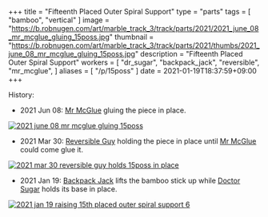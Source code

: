 +++
title = "Fifteenth Placed Outer Spiral Support"
type = "parts"
tags = [ "bamboo", "vertical" ]
image = "https://b.robnugen.com/art/marble_track_3/track/parts/2021/2021_june_08_mr_mcglue_gluing_15poss.jpg"
thumbnail = "https://b.robnugen.com/art/marble_track_3/track/parts/2021/thumbs/2021_june_08_mr_mcglue_gluing_15poss.jpg"
description = "Fifteenth Placed Outer Spiral Support"
workers = [
    "dr_sugar",
    "backpack_jack",
    "reversible",
    "mr_mcglue",
]
aliases = [
    "/p/15poss"
]
date = 2021-01-19T18:37:59+09:00
+++


History:

* 2021 Jun 08: [Mr McGlue](/workers/mr_mcglue/) gluing the piece in place.

[![2021 june 08 mr mcglue gluing 15poss](//b.robnugen.com/art/marble_track_3/track/parts/2021/thumbs/2021_june_08_mr_mcglue_gluing_15poss.jpg)](//b.robnugen.com/art/marble_track_3/track/parts/2021/2021_june_08_mr_mcglue_gluing_15poss.jpg)

* 2021 Mar 30: [Reversible Guy](/workers/reversible/) holding the piece in place until [Mr McGlue](/workers/mr_mcglue/) could come glue it.

[![2021 mar 30 reversible guy holds 15poss in place](//b.robnugen.com/art/marble_track_3/track/parts/2021/thumbs/2021_mar_30_reversible_guy_holds_15poss_in_place.jpg)](//b.robnugen.com/art/marble_track_3/track/parts/2021/2021_mar_30_reversible_guy_holds_15poss_in_place.jpg)

* 2021 Jan 19:  [Backpack Jack](/workers/backpack_jack/) lifts the bamboo stick up while [Doctor Sugar](/workers/dr_sugar/) holds its base in place.

[![2021 jan 19 raising 15th placed outer spiral support 6](//b.robnugen.com/art/marble_track_3/track/parts/2021/thumbs/2021_jan_19_raising_15th_placed_outer_spiral_support_6.jpg)](//b.robnugen.com/art/marble_track_3/track/parts/2021/2021_jan_19_raising_15th_placed_outer_spiral_support_6.jpg)
